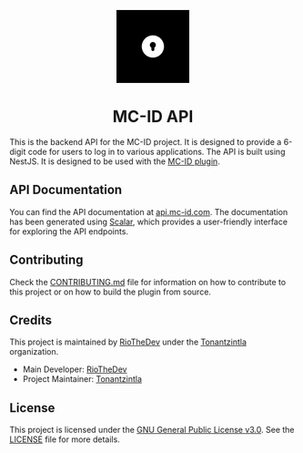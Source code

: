 <p align="center">
    <img alt="MC-ID" height="128px" src="public/assets/MC-ID.png">
</p>
<h1 align="center">MC-ID API</h1>

This is the backend API for the MC-ID project. It is designed to provide a 6-digit code for users to log in to various applications. The API is built using NestJS. It is designed to be used with the [MC-ID plugin](../plugin).

## API Documentation

You can find the API documentation at [api.mc-id.com](https://api.mc-id.com). The documentation has been generated using [Scalar](https://scalar.com), which provides a user-friendly interface for exploring the API endpoints.

## Contributing

Check the [CONTRIBUTING.md](CONTRIBUTING.md) file for information on how to contribute to this project or on how to build the plugin from source.

## Credits

This project is maintained by [RioTheDev](https://github.com/RioTheDev) under the [Tonantzintla](https://github.com/Tonantzintla) organization.

- Main Developer: [RioTheDev](https://github.com/RioTheDev)
- Project Maintainer: [Tonantzintla](https://github.com/Tonantzintla)

## License

This project is licensed under the [GNU General Public License v3.0](https://www.gnu.org/licenses/gpl-3.0.en.html). See the [LICENSE](LICENSE) file for more details.
